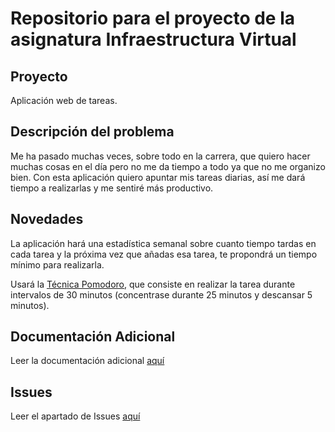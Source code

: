 <h1>Repositorio para el proyecto de la asignatura Infraestructura Virtual</h1>
<h2>Proyecto</h2>
<p>Aplicación web de tareas.</p>
<h2>Descripción del problema</h2>
<p>Me ha pasado muchas veces, sobre todo en la carrera, que quiero hacer muchas cosas en el día pero no me da tiempo a todo ya que no me organizo bien. Con esta aplicación quiero apuntar mis tareas diarias, así me dará tiempo a realizarlas y me sentiré más productivo.</p>
<h2>Novedades</h2>
<p>La aplicación hará una estadística semanal sobre cuanto tiempo tardas en cada tarea y la próxima vez que añadas esa tarea, te propondrá un tiempo mínimo para realizarla.</p>
<p>Usará la <a href="https://blog.educalive.com/tecnica-pomodoro/">Técnica Pomodoro</a>, que consiste en realizar la tarea durante intervalos de 30 minutos (concentrase durante 25 minutos y descansar 5 minutos).</p>
<h2>Documentación Adicional</h2>
<p>Leer la documentación adicional <a href="./docs/Objetivo-0/CONFIGURACION.md">aquí<a>
<h2>Issues</h2>
<p>Leer el apartado de Issues <a href="./docs/Objetivo-1/ISSUES.md">aquí</a></p>
